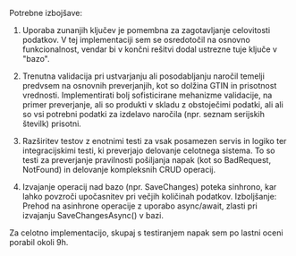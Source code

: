 Potrebne izbojšave:
1) Uporaba zunanjih ključev je pomembna za zagotavljanje celovitosti podatkov. 
V tej implementaciji sem se osredotočil na osnovno funkcionalnost, vendar bi v končni rešitvi dodal ustrezne tuje ključe v "bazo".

2) Trenutna validacija pri ustvarjanju ali posodabljanju naročil temelji predvsem na osnovnih preverjanjih,
kot so dolžina GTIN in prisotnost vrednosti. Implementirati bolj sofisticirane mehanizme validacije, na primer  preverjanje,
ali so produkti v skladu z obstoječimi podatki, ali ali so vsi potrebni podatki za izdelavo naročila (npr. seznam serijskih številk) prisotni.

4) Razširitev testov z enotnimi testi za vsak posamezen servis in logiko ter integracijskimi testi,
ki preverjajo delovanje celotnega sistema. To so testi za preverjanje pravilnosti pošiljanja napak
(kot so BadRequest, NotFound) in delovanje kompleksnih CRUD operacij.

5) Izvajanje operacij nad bazo (npr. SaveChanges) poteka sinhrono, kar lahko povzroči upočasnitev pri večjih količinah podatkov.
Izboljšanje: Prehod na asinhrone operacije z uporabo async/await, zlasti pri izvajanju SaveChangesAsync() v bazi.

Za celotno implementacijo, skupaj s testiranjem napak sem po lastni oceni porabil okoli 9h.


